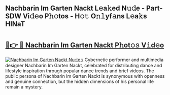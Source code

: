 ## Nachbarin Im Garten Nackt L𝚎a𝚔ed N𝚞𝚍e - Part-SDW Vi𝚍𝚎o P𝚑𝚘tos - H𝚘𝚝 O𝚗𝚕yf𝚊ns L𝚎a𝚔s HlNaT

# <h2><a href="http://kfa1z2.oniu.top/?m=Nachbarin+Im+Garten+Nackt">🔗👉 🔴 Nachbarin Im Garten Nackt P𝚑ot𝚘𝚜 V𝚒d𝚎o</a></h2>

[![Nachbarin Im Garten Nackt Nu𝚍e𝚜](https://i.imgur.com/0qMVB7G.gif)](http://kfa1z2.oniu.top/?m=Nachbarin+Im+Garten+Nackt)
Cybernetic performer and multimedia designer Nachbarin Im Garten Nackt, celebrated for distributing dance and lifestyle inspiration through popular dance trends and brief videos. The public persona of Nachbarin Im Garten Nackt is synonymous with openness and genuine connection, but the hidden dimensions of his personal life remain a mystery.  
